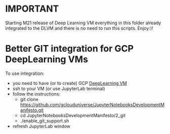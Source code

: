 # IMPORTANT

Starting M21 release of Deep Learning VM everything in this folder already integrated to the DLVM and there is no need to run this scripts. Enjoy:)!

# Better GIT integration for GCP DeepLearning VMs

To use integration:

* you need to have (or to create) GCP [DeepLearning VM](https://blog.kovalevskyi.com/deep-learning-images-for-google-cloud-engine-the-definitive-guide-bc74f5fb02bc)
* ssh to your VM (or use JupyterLab terminal)
* follow the instructions:
   * git clone https://github.com/gclouduniverse/JupyterNotebooksDevelopmentManifesto.git
   * cd JupyterNotebooksDevelopmentManifesto/2_git
   * ./enable_git_support.sh
* refresh JupyterLab window
